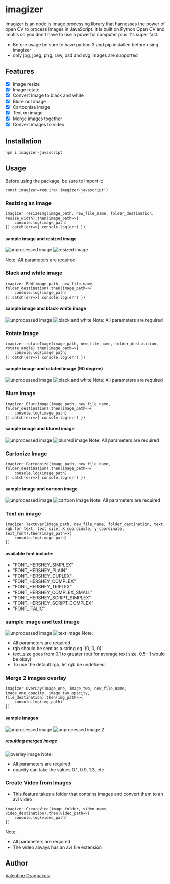 # imagizer

Imagizer is an node js image processing library that harnesses the power of open CV to process images in JavaScript. It is built on Python Open CV and imutils so you don't have to use a powerful computer plus it's super fast.

* Before usage be sure to have python 3 and pip installed before using imagizer
* only jpg, jpeg, png, raw, psd and svg images are supported

## Features
- [x] Image resize
- [x] Image rotate
- [x] Convert Image to black and white
- [x] Blure out image
- [x] Cartoonise image
- [x] Text on image
- [x] Merge images together
- [x] Convert images to video

## Installation

```
npm i imagizer-javascript

```

## Usage

Before using the package, be sure to import it:

```
const imagizer=require('imagizer-javascript')

```
### Resizing an image

```
imagizer.resizeImg(image_path, new_file_name, folder_destination, resize_width).then(image_path=>{
    console.log(image_path)
}).catch(err=>{ console.log(err) })

```
#### sample image and resized image
![unprocessed image](https://res.cloudinary.com/rchain/image/upload/v1582042402/download.jpg)
![resized image](https://res.cloudinary.com/rchain/image/upload/v1582042745/test.jpg)

Note: All parameters are required


### Black and white image

```
imagizer.BnW(image_path, new_file_name, folder_destination).then(image_path=>{
    console.log(image_path)
}).catch(err=>{ console.log(err) })

```
#### sample image and black-white image
![unprocessed image](https://res.cloudinary.com/rchain/image/upload/v1582042402/download.jpg)
![black and white](https://res.cloudinary.com/rchain/image/upload/v1582042896/test2.jpg)
Note: All parameters are required

### Rotate Image

```
imagizer.rotateImage(image_path, new_file_name, folder_destination, rotate_angle).then(image_path=>{
    console.log(image_path)
}).catch(err=>{ console.log(err) })

```

#### sample image and rotated image (90 degree)
![unprocessed image](https://res.cloudinary.com/rchain/image/upload/v1582042402/download.jpg)
![black and white](https://res.cloudinary.com/rchain/image/upload/v1582043258/tester.jpg)
Note: All parameters are required

### Blure Image

```
imagizer.BlurrImage(image_path, new_file_name, folder_destination).then(image_path=>{
    console.log(image_path)
}).catch(err=>{ console.log(err) })

```
#### sample image and blured image
![unprocessed image](https://res.cloudinary.com/rchain/image/upload/v1582042402/download.jpg)
![blurred image](https://res.cloudinary.com/rchain/image/upload/v1582043702/blured.jpg)
Note: All parameters are required

### Cartonize Image

```
imagizer.Cartoonize(image_path, new_file_name, folder_destination).then(image_path=>{
    console.log(image_path)
}).catch(err=>{ console.log(err) })

```

#### sample image and cartoon image
![unprocessed image](https://res.cloudinary.com/rchain/image/upload/v1582042402/download.jpg)
![cartoon image](https://res.cloudinary.com/rchain/image/upload/v1582043805/cartoon.jpg)
Note: All parameters are required

### Text on image

```
imagizer.TextOver(image_path, new_file_name, folder_destination, text, rgb_for_text, text_size, X_coordinate, y_coordinate, text_font).then(image_path=>{
    console.log(image_path)
})

```

#### available font include:
* "FONT_HERSHEY_SIMPLEX"
* "FONT_HERSHEY_PLAIN"
* "FONT_HERSHEY_DUPLEX"
* "FONT_HERSHEY_COMPLEX"
* "FONT_HERSHEY_TRIPLEX"
* "FONT_HERSHEY_COMPLEX_SMALL"
* "FONT_HERSHEY_SCRIPT_SIMPLEX"
* "FONT_HERSHEY_SCRIPT_COMPLEX"
* "FONT_ITALIC"

### sample image and text image
![unprocessed image](https://res.cloudinary.com/rchain/image/upload/v1582042402/download.jpg)
![text image](https://res.cloudinary.com/rchain/image/upload/v1583495476/text.jpg)
Note:
* All parameters are required
* rgb should be sent as a string eg '(0, 0, 0)'
* text_size goes from 0.1 to greater (but for average text size, 0.5- 1 would be okay)
* To use the default rgb, let rgb be undefined


### Merge 2 images overlay

```
imagizer.OverLay(image_one, image_two, new_file_name, image_one_opacity, image_two_opacity, file_destination).then(img_path=>{
    console.log(img_path)
})

```

#### sample images
![unprocessed image](https://res.cloudinary.com/rchain/image/upload/v1582042402/download.jpg)
![unprocessed image 2](https://res.cloudinary.com/rchain/image/upload/v1584451137/download2.jpg)

##### resulting merged image
![overlay image](https://res.cloudinary.com/rchain/image/upload/v1584451148/overlay.jpg)
Note:
* All parameters are required
* opacity can take the values 0.1, 0.9, 1.3, etc 

### Create Video from Images

* This feature takes a folder that contains images and convert them to an avi video

```
imagizer.CreateVieo(image_folder, video_name, video_destination).then(video_path=>{
    console.log(video_path)
})
```
Note:
* All parameters are required
* The video always has an avi file extension

## Author 
[Valentine Oragbakosi](https://github.com/Valentine-Mario)